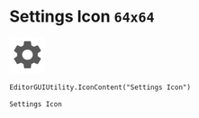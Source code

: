 # Settings Icon `64x64`
<img src="/img/Settings%20Icon.png" width=64 height=64>

``` CSharp
EditorGUIUtility.IconContent("Settings Icon")
```
```
Settings Icon
```
